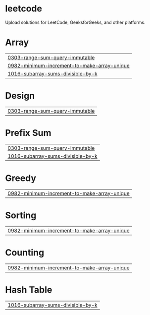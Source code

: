 # leetcode
Upload solutions for LeetCode, GeeksforGeeks, and other platforms.


# Array
|  |
| ------- |
| [0303-range-sum-query-immutable](https://github.com/Debashishsaho/leetcode/tree/master/0303-range-sum-query-immutable) |
| [0982-minimum-increment-to-make-array-unique](https://github.com/Debashishsaho/leetcode/tree/master/0982-minimum-increment-to-make-array-unique) |
| [1016-subarray-sums-divisible-by-k](https://github.com/Debashishsaho/leetcode/tree/master/1016-subarray-sums-divisible-by-k) |
# Design
|  |
| ------- |
| [0303-range-sum-query-immutable](https://github.com/Debashishsaho/leetcode/tree/master/0303-range-sum-query-immutable) |
# Prefix Sum
|  |
| ------- |
| [0303-range-sum-query-immutable](https://github.com/Debashishsaho/leetcode/tree/master/0303-range-sum-query-immutable) |
| [1016-subarray-sums-divisible-by-k](https://github.com/Debashishsaho/leetcode/tree/master/1016-subarray-sums-divisible-by-k) |
# Greedy
|  |
| ------- |
| [0982-minimum-increment-to-make-array-unique](https://github.com/Debashishsaho/leetcode/tree/master/0982-minimum-increment-to-make-array-unique) |
# Sorting
|  |
| ------- |
| [0982-minimum-increment-to-make-array-unique](https://github.com/Debashishsaho/leetcode/tree/master/0982-minimum-increment-to-make-array-unique) |
# Counting
|  |
| ------- |
| [0982-minimum-increment-to-make-array-unique](https://github.com/Debashishsaho/leetcode/tree/master/0982-minimum-increment-to-make-array-unique) |
# Hash Table
|  |
| ------- |
| [1016-subarray-sums-divisible-by-k](https://github.com/Debashishsaho/leetcode/tree/master/1016-subarray-sums-divisible-by-k) |